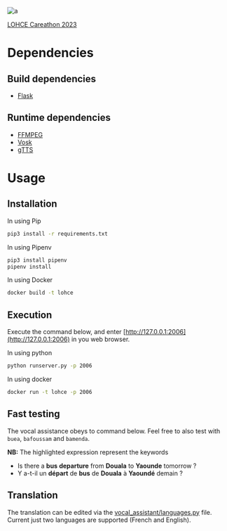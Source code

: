 ![a](https://github.com/pythonbrad/goggles/assets/45305909/779eccc9-57e5-4417-98b8-546b6dc87777)

[LOHCE Careathon 2023](https://github.com/lohce/careathon2023)


Dependencies
===

Build dependencies
---
- [Flask](https://flask.palletsprojects.com/en/2.3.x)

Runtime dependencies
---
- [FFMPEG](https://ffmpeg.org)
- [Vosk](https://alphacephei.com/vosk/install)
- [gTTS](https://gtts.readthedocs.io/en/latest)


Usage
===

Installation
---

In using Pip
```sh
pip3 install -r requirements.txt
```

In using Pipenv
```sh
pip3 install pipenv
pipenv install
```

In using Docker
```sh
docker build -t lohce
```
Execution
---

Execute the command below, and enter [http://127.0.0.1:2006](http://127.0.0.1:2006) in you web browser.

In using python
```sh
python runserver.py -p 2006
```

In using docker
```sh
docker run -t lohce -p 2006
```

Fast testing
---

The vocal assistance obeys to command below.
Feel free to also test with `buea`, `bafoussam` and `bamenda`.

**NB:** The highlighted expression represent the keywords
- Is there a **bus** **departure** from **Douala** to **Yaounde** tomorrow ?
- Y a-t-il un **départ** de **bus** de **Douala** à **Yaoundé** demain ?

Translation
---

The translation can be edited via the [vocal_assistant/languages.py](vocal_assistant/languages.py) file.
Current just two languages are supported (French and English).
